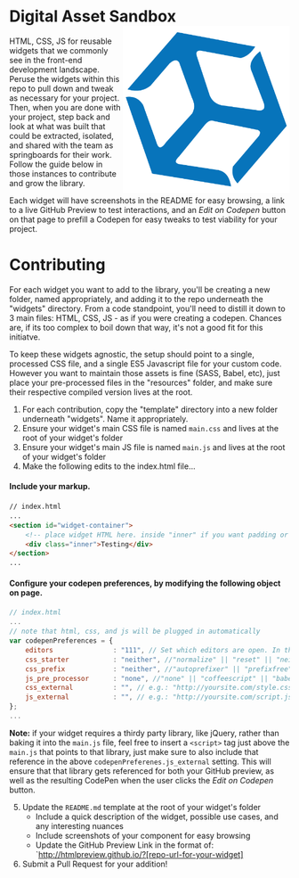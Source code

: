 <h1>
  Digital Asset Sandbox <img align="right" width="300" src="box.png"> 
</h1>
HTML, CSS, JS for reusable widgets that we commonly see in the front-end development landscape. Peruse the widgets within this repo to pull down and tweak as necessary for your project. Then, when you are done with your project, step back and look at what was built that could be extracted, isolated, and shared with the team as springboards for their work. Follow the guide below in those instances to contribute and grow the library.

Each widget will have screenshots in the README for easy browsing, a link to a live GitHub Preview to test interactions, and an *Edit on Codepen* button on that page to prefill a Codepen for easy tweaks to test viability for your project.

# Contributing

For each widget you want to add to the library, you'll be creating a new folder, named appropriately, and adding it to the repo underneath the "widgets" directory. From a code standpoint, you'll need to distill it down to 3 main files: HTML, CSS, JS - as if you were creating a codepen. Chances are, if its too complex to boil down that way, it's not a good fit for this initiatve.

To keep these widgets agnostic, the setup should point to a single, processed CSS file, and a single ES5 Javascript file for your custom code. However you want to maintain those assets is fine (SASS, Babel, etc), just place your pre-processed files in the "resources" folder, and make sure their respective compiled version lives at the root.

1. For each contribution, copy the "template" directory into a new folder underneath "widgets". Name it appropriately.
2. Ensure your widget's main CSS file is named `main.css` and lives at the root of your widget's folder
3. Ensure your widget's main JS file is named `main.js` and lives at the root of your widget's folder
4. Make the following edits to the index.html file...

#### Include your markup.

```html
// index.html
...
<section id="widget-container">
	<!-- place widget HTML here. inside "inner" if you want padding or replace "inner" for full bleed -->
	<div class="inner">Testing</div>
</section>
...
```

#### Configure your codepen preferences, by modifying the following object on page.

```js
// index.html
...
// note that html, css, and js will be plugged in automatically
var codepenPreferences = {
	editors               : "111", // Set which editors are open. In this example HTML open, CSS closed, JS open
	css_starter           : "neither", //"normalize" || "reset" || "neither"
	css_prefix            : "neither", //"autoprefixer" || "prefixfree" || "neither"
	js_pre_processor      : "none", //"none" || "coffeescript" || "babel" || "livescript" || "typescript"
	css_external          : "", // e.g.: "http://yoursite.com/style.css". semi-colon separate multiple files
	js_external           : "", // e.g.: "http://yoursite.com/script.js". semi-colon separate multiple files
};
...
```

**Note:** if your widget requires a thirdy party library, like jQuery, rather than baking it into the `main.js` file, feel free to insert a `<script>` tag just above the `main.js` that points to that library, just make sure to also include that reference in the above `codepenPreferenes.js_external` setting. This will ensure that that library gets referenced for both your GitHub preview, as well as the resulting CodePen when the user clicks the *Edit on Codepen* button.

5. Update the `README.md` template at the root of your widget's folder
	* Include a quick description of the widget, possible use cases, and any interesting nuances
	* Include screenshots of your component for easy browsing
	* Update the GitHub Preview Link in the format of: `http://htmlpreview.github.io/?[repo-url-for-your-widget]
6. Submit a Pull Request for your addition!


